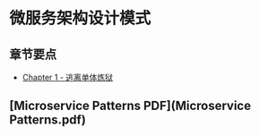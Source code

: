 # 微服务架构设计模式

## 章节要点
- [Chapter 1 - 逃离单体炼狱](doc/chapter1/README.md)

## [Microservice Patterns PDF](Microservice Patterns.pdf)